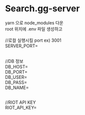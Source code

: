 # Search.gg-server

yarn 으로 node_modules 다운
<br/> 
root 위치에
.env 파일 생성하고
<br/> 
<br/> 
//로컬 실행시킬 port ex) 3001 <br/> 
SERVER_PORT=
<br/> <br/> 

//DB 정보 <br/> 
DB_HOST=  <br/> 
DB_PORT=  <br/> 
DB_USER=  <br/> 
DB_PASS=  <br/> 
DB_NAME=  <br/> 

<br/>
//RIOT API KEY  <br/> 
RIOT_API_KEY=
